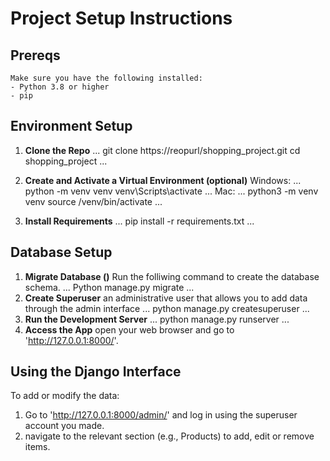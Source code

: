 # Project Setup Instructions

## Prereqs
    Make sure you have the following installed:
    - Python 3.8 or higher
    - pip 

## Environment Setup

1. **Clone the Repo**
    ...
    git clone https://reopurl/shopping_project.git
    cd shopping_project
    ...

2. **Create and Activate a Virtual Environment (optional)**
    Windows:
    ...
    python -m venv venv
    venv\Scripts\activate
    ...
    Mac:
    ...
    python3 -m venv venv
    source /venv/bin/activate
    ...

3. **Install Requirements**
    ...
    pip install -r requirements.txt
    ...

## Database Setup

1. **Migrate Database ()**
    Run the folliwing command to create the database schema.
    ...
    Python manage.py migrate
    ...
2. **Create Superuser**
    an administrative user that allows you to add data through the admin interface
    ...
    python manage.py createsuperuser
    ...
3. **Run the Development Server**
    ...
    python manage.py runserver
    ...
4. **Access the App**
    open your web browser and go to 'http://127.0.0.1:8000/'.

## Using the Django Interface
To add or modify the data:
1. Go to 'http://127.0.0.1:8000/admin/' and log in using the superuser account you made.
2. navigate to the relevant section (e.g., Products) to add, edit or remove items.
